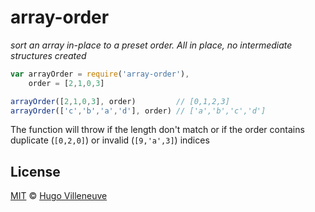 <!-- markdownlint-disable MD004 MD007 MD010 MD012 MD041 MD022 MD024 MD032 MD036 -->

# array-order

*sort an array in-place to a preset order. All in place, no intermediate structures created*

```javascript
var arrayOrder = require('array-order'),
    order = [2,1,0,3]

arrayOrder([2,1,0,3], order)         // [0,1,2,3]
arrayOrder(['c','b','a','d'], order) // ['a','b','c','d']
```

The function will throw if the length don't match or if the order contains duplicate (`[0,2,0]`) or invalid (`[9,'a',3]`) indices

## License

[MIT](http://www.opensource.org/licenses/MIT) © [Hugo Villeneuve](https://github.com/hville)
